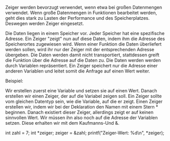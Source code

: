 Zeiger werden bevorzugt verwendet, wenn etwa bei großen Datenmengen verwendet.
Wenn große Datenmengen in Funktionen bearbeitet werden, geht dies stark zu Lasten der Performance und des Speicherplatzes.
Deswegen werden Zeiger eingesetzt.

Die Daten liegen in einem Speicher vor. Jeder Speicher hat eine spezifische Adresse.
Ein Zeiger "zeigt" nun auf diese Daten, indem ihm die Adresse des Speicherortes zugewiesen wird.
Wenn einer Funktion die Daten überliefert werden sollen, wird ihr nur der Zeiger mit der entsprechenden Adresse übergeben.
Die Daten werden damit nicht transportiert, stattdessen greift die Funktion über die Adresse auf die Daten zu.
Die Daten werden werden durch Variablen repräsentiert.
Ein Zeiger speichert nur die Adresse einer anderen Variablen und leitet somit die Anfrage auf einen Wert weiter.


Beispiel:

Wir erstellen zuerst eine Variable und setzen sie auf einen Wert. Danach erstellen wir einen Zeiger, der auf die Variabel zeigen soll. Ein Zeiger sollte vom gleichen Datentyp sein, wie die Variable, auf die er zeigt. Einen Zeiger erstellen wir, indem wir bei der Deklaration den Namen mit einem Stern * beginnen. Danach existiert dieser Zeiger, allerdings zeigt er auf keinen sinnvollen Wert. Wir müssen ihn also noch auf die Adresse der Variablen setzen. Diese erhalten wir mit dem Kaufmanns-Und &.




int zahl = 7;
int *zeiger;
zeiger = &zahl;
printf("Zeiger-Wert: %d\n", *zeiger);
